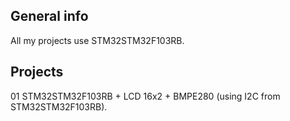 ## General info
All my projects use STM32STM32F103RB.

## Projects
01 STM32STM32F103RB + LCD 16x2 + BMPE280 (using I2C from STM32STM32F103RB).


